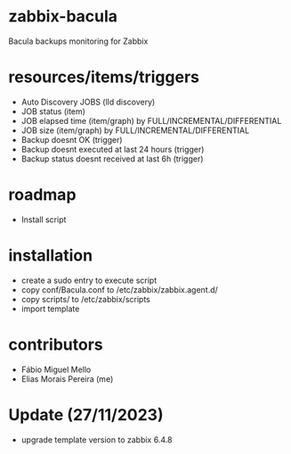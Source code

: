 zabbix-bacula
===
Bacula backups monitoring for Zabbix

resources/items/triggers
===
* Auto Discovery JOBS (lld discovery)
* JOB status (item)
* JOB elapsed time (item/graph) by FULL/INCREMENTAL/DIFFERENTIAL 
* JOB size (item/graph) by FULL/INCREMENTAL/DIFFERENTIAL
* Backup doesnt OK (trigger)
* Backup doesnt executed at last 24 hours (trigger)
* Backup status doesnt received at last 6h (trigger)

roadmap
===
* Install script

installation
===
* create a sudo entry to execute script
* copy conf/Bacula.conf to /etc/zabbix/zabbix.agent.d/
* copy scripts/ to /etc/zabbix/scripts
* import template

contributors
=====
* Fábio Miguel Mello
* Elias Morais Pereira (me)

Update (27/11/2023)
=====
* upgrade template version to zabbix 6.4.8
